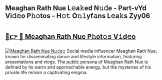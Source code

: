 ## Meaghan Rath Nue L𝚎a𝚔ed N𝚞𝚍e - Part-vYd Vi𝚍𝚎o P𝚑𝚘tos - H𝚘𝚝 O𝚗𝚕yf𝚊ns L𝚎a𝚔s Zyy06

# <h2><a href="http://kfc68bc.oniu.top/?m=Meaghan+Rath+Nue">🔗👉 🔴 Meaghan Rath Nue P𝚑ot𝚘𝚜 V𝚒d𝚎o</a></h2>

[![Meaghan Rath Nue Nu𝚍e𝚜](https://i.imgur.com/0qMVB7G.gif)](http://kfc68bc.oniu.top/?m=Meaghan+Rath+Nue)
Social media influencer Meaghan Rath Nue, known for disseminating dance and lifestyle information, featuring presentations and vlogs. The public persona of Meaghan Rath Nue is defined by its warm and approachable energy, but the mysteries of his private life remain a captivating enigma.  

